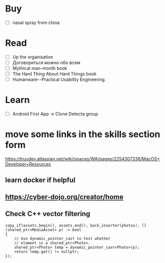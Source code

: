 # Buy

- [ ] nasal spray from china

# Read

- [ ] Up the organisation
- [ ] Договориться можно обо всем
- [ ] Mythical man-month book
- [ ] The Hard Thing About Hard Things book
- [ ] Humanware--Practical Usability Engineering.

# Learn

- [ ] Android First App -> Clone Detecta group


# move some links in the skills section form 

<https://truudev.atlassian.net/wiki/spaces/WA/pages/2254307336/MacOS+Developer+Resources>

## learn docker if helpful

## <https://cyber-dojo.org/creator/home>

## Check C++ vector filtering

```
copy_if(assets.begin(), assets.end(), back_inserter(photos), [] (shared_ptr<MediaAsset> p) -> bool
{
    // Use dynamic_pointer_cast to test whether
    // element is a shared_ptr<Photo>.
    shared_ptr<Photo> temp = dynamic_pointer_cast<Photo>(p);
    return temp.get() != nullptr;
});
```
